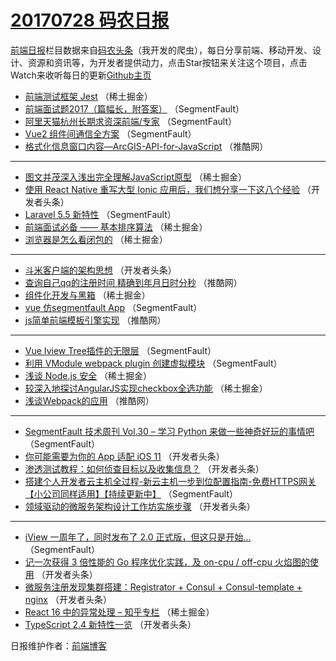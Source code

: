 # [20170728 码农日报](https://toutiao.qdkfweb.cn/date/2017/07/28)

[前端日报](https://qdkfweb.cn/c/news)栏目数据来自[码农头条](https://toutiao.qdkfweb.cn/)（我开发的爬虫），每日分享前端、移动开发、设计、资源和资讯等，为开发者提供动力，点击Star按钮来关注这个项目，点击Watch来收听每日的更新[Github主页](https://github.com/kujian/frontendDaily)
* [前端测试框架 Jest](https://toutiao.qdkfweb.cn/45842.html) （稀土掘金）
* [前端面试题2017（篇幅长，附答案）](https://toutiao.qdkfweb.cn/45762.html) （SegmentFault）
* [阿里天猫杭州长期求资深前端/专家](https://toutiao.qdkfweb.cn/45772.html) （SegmentFault）
* [Vue2 组件间通信全方案](https://toutiao.qdkfweb.cn/45774.html) （SegmentFault）
* [格式化信息窗口内容—ArcGIS-API-for-JavaScript](https://toutiao.qdkfweb.cn/45822.html) （推酷网）

***
* [图文并茂深入浅出完全理解JavaScript原型](https://toutiao.qdkfweb.cn/45841.html) （稀土掘金）
* [使用 React Native 重写大型 Ionic 应用后，我们想分享一下这八个经验](https://toutiao.qdkfweb.cn/45873.html) （开发者头条）
* [Laravel 5.5 新特性](https://toutiao.qdkfweb.cn/45775.html) （SegmentFault）
* [前端面试必备 —— 基本排序算法](https://toutiao.qdkfweb.cn/45832.html) （稀土掘金）
* [浏览器是怎么看闭包的](https://toutiao.qdkfweb.cn/45833.html) （稀土掘金）

***
* [斗米客户端的架构思想](https://toutiao.qdkfweb.cn/45855.html) （开发者头条）
* [查询自己qq的注册时间 精确到年月日时分秒](https://toutiao.qdkfweb.cn/45820.html) （推酷网）
* [组件化开发与黑箱](https://toutiao.qdkfweb.cn/45840.html) （稀土掘金）
* [vue 仿segmentfault App](https://toutiao.qdkfweb.cn/45770.html) （SegmentFault）
* [js简单前端模板引擎实现](https://toutiao.qdkfweb.cn/45825.html) （推酷网）

***
* [Vue Iview Tree插件的无限层](https://toutiao.qdkfweb.cn/45776.html) （SegmentFault）
* [利用 VModule webpack plugin 创建虚拟模块](https://toutiao.qdkfweb.cn/45777.html) （SegmentFault）
* [浅谈 Node.js 安全](https://toutiao.qdkfweb.cn/45834.html) （稀土掘金）
* [较深入地探讨AngularJS实现checkbox全选功能](https://toutiao.qdkfweb.cn/45839.html) （稀土掘金）
* [浅谈Webpack的应用](https://toutiao.qdkfweb.cn/45821.html) （推酷网）

***
* [SegmentFault 技术周刊 Vol.30 &#8211; 学习 Python 来做一些神奇好玩的事情吧](https://toutiao.qdkfweb.cn/45761.html) （SegmentFault）
* [你可能需要为你的 App 适配 iOS 11](https://toutiao.qdkfweb.cn/45859.html) （开发者头条）
* [渗透测试教程：如何侦查目标以及收集信息？](https://toutiao.qdkfweb.cn/45871.html) （开发者头条）
* [搭建个人开发者云主机全过程-新云主机一步到位配置指南-免费HTTPS网关【小公司同样适用】【持续更新中】](https://toutiao.qdkfweb.cn/45773.html) （SegmentFault）
* [领域驱动的微服务架构设计工作坊实施步骤](https://toutiao.qdkfweb.cn/45860.html) （开发者头条）

***
* [iView 一周年了，同时发布了 2.0 正式版，但这只是开始&#8230;](https://toutiao.qdkfweb.cn/45763.html) （SegmentFault）
* [记一次获得 3 倍性能的 Go 程序优化实践，及 on-cpu / off-cpu 火焰图的使用](https://toutiao.qdkfweb.cn/45850.html) （开发者头条）
* [微服务注册发现集群搭建：Registrator + Consul + Consul-template + nginx](https://toutiao.qdkfweb.cn/45851.html) （开发者头条）
* [React 16 中的异常处理 &#8211; 知乎专栏](https://toutiao.qdkfweb.cn/45831.html) （稀土掘金）
* [TypeScript 2.4 新特性一览](https://toutiao.qdkfweb.cn/45864.html) （开发者头条）

日报维护作者：[前端博客](https://qdkfweb.cn/) 